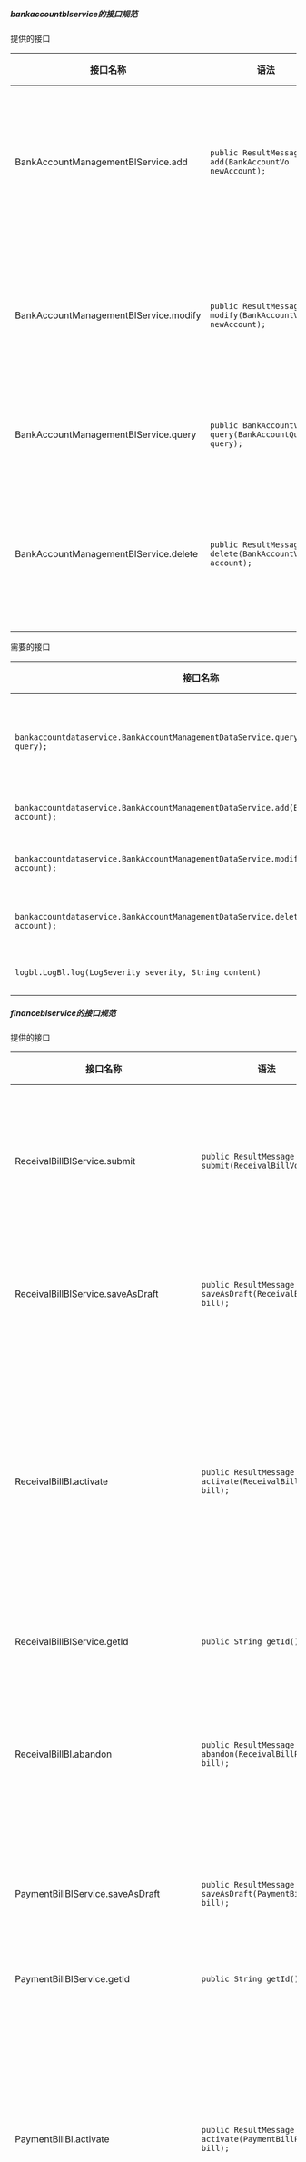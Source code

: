 ##### bankaccountblservice的接口规范

提供的接口

| 接口名称                                     | 语法                                       | 前置条件                  | 后置条件                   |
| ---------------------------------------- | ---------------------------------------- | --------------------- | ---------------------- |
| BankAccountManagementBlService.add | `public ResultMessage add(BankAccountVo newAccount);` | 新账户信息合法且无冲突，用户具有最高权限。 | 新银行账户信息已经添加，持久化信息已经保存。 |
| BankAccountManagementBlService.modify | `public ResultMessage modify(BankAccountVo newAccount);` | 新账户信息合法且无冲突，用户具有最高权限。 | 银行账户信息已经修改，持久化信息已经保存。  |
| BankAccountManagementBlService.query | `public BankAccountVo[] query(BankAccountQueryVo query);` | 查询条件合法。               | 返回符合查询条件的数据。           |
| BankAccountManagementBlService.delete | `public ResultMessage delete(BankAccountVo account);` | 选择的账户合法，用户具有最高权限。     | 选定账户信息已经删除，持久化信息已经保存。  |

需要的接口

| 接口名称                                     | 服务名            |
| ---------------------------------------- | -------------- |
| `bankaccountdataservice.BankAccountManagementDataService.query(BankAccountQueryVo query);` | 根据ID和/或名称查询账户。 |
| `bankaccountdataservice.BankAccountManagementDataService.add(BankAccountPo account);` | 添加账户。          |
| `bankaccountdataservice.BankAccountManagementDataService.modify(BankAccountPo account);` | 修改账户信息。        |
| `bankaccountdataservice.BankAccountManagementDataService.delete(BankAccountPo account);` | 删除账户信息。        |
| `logbl.LogBl.log(LogSeverity severity, String content)` | 记录日志。         |

##### financeblservice的接口规范

提供的接口

| 接口名称                                     | 语法                                       | 前置条件                         | 后置条件                                  |
| ---------------------------------------- | ---------------------------------------- | ---------------------------- | ------------------------------------- |
| ReceivalBillBlService.submit     | `public ResultMessage submit(ReceivalBillVo bill);` | 单据所有属性有效。                    | 单据已经保存到数据库，持久化信息已经保存。                 |
| ReceivalBillBlService.saveAsDraft | `public ResultMessage saveAsDraft(ReceivalBillVo bill);` | 单据信息非空。                      | 保存草稿，持久化信息已经保存。                       |
| ReceivalBillBl.activate          | `public ResultMessage activate(ReceivalBillPo bill);` | 单据有效且状态为审批通过。                | 系统修改对应银行账户和客户信息，修改单据状态为已入账，持久化信息已经保存。 |
| ReceivalBillBlService.getId      | `public String getId(); ` | 无。 | 获得新单据的ID。|
| ReceivalBillBl.abandon           | `public ResultMessage abandon(ReceivalBillPo bill);` | 单据有效且状态为审批完成。                | 系统修改单据状态为已经废弃，持久化信息已经保存。              |
| PaymentBillBlService.saveAsDraft | `public ResultMessage saveAsDraft(PaymentBillVo bill);` | 单据信息非空。                      | 保存草稿，持久化信息已经保存。                       |
| PaymentBillBlService.getId       | `public String getId(); ` | 无。 | 获得新单据的ID。|
| PaymentBillBl.activate           | `public ResultMessage activate(PaymentBillPo bill);` | 单据有效且状态为审批通过。                | 系统修改对应银行账户和客户信息，修改单据状态为已入账，持久化信息已经保存。 |
| PaymentBillBl.abandon            | `public ResultMessage abandon(PaymentBillPo bill);` | 单据有效且状态为审批完成。                | 系统修改单据状态为已经废弃，持久化信息已经保存。              |
| CashBillBlService.submit         | `public ResultMessage submit(CashBillVo bill);` | 单据所有属性有效。                    | 单据已经保存到数据库，持久化信息已经保存。                 |
| CashBillBlService.saveAsDraft    | `public ResultMessage saveAsDraft(CashBillVo bill);` | 单据信息非空。                      | 保存草稿，持久化信息已经保存。                       |
| CashBillBlService.getId          | `public String getId(); ` | 无。 | 获得新单据的ID。|
| CashBillBl.activate              | `public ResultMessage activate(CashBillPo bill);` | 单据有效且状态为审批通过。                | 系统修改对应银行账户，修改单据状态为已入账，持久化信息已经保存。      |
| CashBillBl.abandon               | `public ResultMessage abandon(CashBillPo bill);` | 单据有效且状态为审批完成。                | 系统修改单据状态为已经废弃，持久化信息已经保存。              |
| SaleDetailBlService.query        | `public SaleDetailVo query(SaleDetailQueryVo query);` | 输入的query不为空。其中值为null的字段为不限制。 | 返回销售明细表。                              |
| SaleDetailBlService.export       | `public ResultMessage export(SaleDetailVo detail);` | 表不为空且有效。                     | 导出单据。                                 |
| TradeHistoryBlService.query      | `public TradeHistoryVo query(TradeHistoryQueryVo query);` | 输入的query不为空。其中值为null字段的为不限制。 | 返回符合条件的单据。                            |
| TradeHistoryBlService.export     | `public ResultMessage export(TradeHistoryVo bills);` | bills参数不为空且有效。               | 导出报表。                                 |
| TradeSituationBlService.query    | `public TradeSituationVo query(Date start, Date end);` | 输入时间段有效。                     | 返回时间段内的经营情况。                          |
| TradeSituationBlService.export   | `public ResultMessage export(TradeSituationVo situation);` | 选定表格非空。                      | 导出报表。                                 |
| InitialEstablishmentBlService.autofill | `public SystemSnapshotVo autofill();`     | 无。                           | 返回现有系统信息。                             |
| InitialEstablishmentBlService.submit | `public ResultMessage submit(SystemSnapshotVo snapshot);` | 账所有属性有效。                     | 将账计入数据库，持久化数据已保存。                     |
| InitialEstablishmentBlService.saveAsDraft | `public ResultMessage saveAsDraft(SystemSnapshotVo snapshot);` | 表中内容非空。                      | 保存草稿，持久化数据已保存。                        |
| InitialEstablishmentBlService.getId          | `public String getId(); ` | 无。 | 获得新单据的ID。|
| InitialEstablishmentBl.activate  | `public ResultMessage activate(SystemSnapshotPo snapshot);` | 账有效且状态为审批通过。                 | 账单独被保存，持久化数据已保存。                      |
| InitialEstablishmentBl.abandon   | `public ResultMessage abandon(SystemSnapshotPo snapshot);` | 账有效且状态为审批完成。                 | 账状态被修改为已废弃，持久化数据已保存。                  |
需要的接口

| 接口名称                                     | 服务名          |
| ---------------------------------------- | ------------ |
| `financedataservice.ReceivalBillDataService.submit(ReceivalBillPo bill)` | 提交新单据。       |
| `financedataservice.ReceivalBillDataService.activate(ReceivalBillPo bill) ` | 使单据入账。       |
| `financedataservice.ReceivalBillDataService.abandon(ReceivalBillPo bill)` | 废弃单据。        |
| `financedataservice.ReceivalBillDataService.getId()` | 获得新单据的ID。|
| `financedataservice.PaymentBillDataService.submit(PaymentBillPo bill)` | 提交新单据。       |
| `financedataservice.PaymentBillDataService.activate(PaymentBillPo bill) ` | 使单据入账。       |
| `financedataservice.PaymentBillDataService.abandon(PaymentBillPo bill)` | 废弃单据。        |
| `financedataservice.PaymentBillDataService.getId()` | 获得新单据的ID。|
| `financedataservice.CashBillDataService.submit(CashBillPo bill)` | 提交新单据。       |
| `financedataservice.CashBillDataService.activate(CashBillPo bill)` | 使单据入账。       |
| `financedataservice.CashBillDataService.abandon(CashBillPo bill)` | 废弃单据。        |
| `financedataservice.CashBillDataService.getId()` | 获得新单据的ID。|
| `financedataservice.TradeHistoryDataService.query(FinanceBillQueryVo query)` | 根据条件查找单据。    |
| `financedataservice.InitialEstablishmentDataService.submit(SystemSnapshotPo snapshot)` | 提交新单据。       |
| `financedataservice.InitialEstablishmentDataService.activate(SystemSnapshotPo snapshot)` | 系统记入账。       |
| `financedataservice.InitialEstablishmentDataService.abandon(SystemSnapshotPo snapshot)` | 废弃单据。        |
| `financedataservice.InitialEstablishmentDataService.getId()` | 获得新单据的ID。|
| `draftbl.DraftManagementBl.saveAsDraft(ReceivalBillVo bill)` | 保存草稿。        |
| `draftbl.DraftManagementBl.saveAsDraft(PaymentBillVo bill)` | 保存草稿。        |
| `draftbl.DraftManagementBl.saveAsDraft(SystemSnapshotVo snapshot)` | 保存草稿。        |
| `draftbl.DraftManagementBl.saveAsDraft(CashBillVo bill)` | 保存草稿。        |
| `logbl.LogBl.log(LogSeverity severity, String content)` | 记录日志。         |


##### bankaccountdataservice的接口规范

提供的接口

| 接口名称                                     | 语法                                       | 前置条件         | 后置条件                             |
| ---------------------------------------- | ---------------------------------------- | ------------ | -------------------------------- |
| BankAccountManagementDataService.query | `public BankAccountPo[] query(BankAccountQueryVo query);` | 查询条件合法。      | 返回满足条件的银行账户Po。某一项为null的意思是此项无限制。 |
| BankAccountManagementDataService.add | `public ResultMessage add(BankAccountPo account);` | 新账户信息合法且无冲突。 | 新银行账户信息已经添加，持久化信息已经保存。           |
| BankAccountManagementDataService.modify | `public ResultMessage modify(BankAccountPo account) ` | 新账户信息合法且无冲突。 | 银行账户信息已经修改，持久化信息已经保存。            |
| BankAccountManagementDataService.delete | `public ResultMessage delete(BankAccountPo account);` | 新账户信息合法且无冲突。 | 选定账户信息已经删除，持久化信息已经保存。            |

##### financedataservice的接口规范

提供的接口

| 接口名称                                     | 语法                                       | 前置条件             | 后置条件                                  |
| ---------------------------------------- | ---------------------------------------- | ---------------- | ------------------------------------- |
| ReceivalBillDataService.submit   | `public ResultMessage submit(ReceivalBillPo bill);` | 单据所有属性有效。        | 提交新单据。                                |
| ReceivalBillDataService.activate | `public ResultMessage activate(ReceivalBillPo bill);` | 单据有效且状态为审批通过。    | 系统修改对应银行账户和客户信息，修改单据状态为已入账，持久化信息已经保存。 |
| ReceivalBillDataService.abandon  | `public ResultMessage abandon(ReceivalBillPo bill);` | 单据有效且状态为审批完成。    | 系统修改单据状态为已经废弃，持久化信息已经保存。              |
| CashBillDataService.submit       | `public ResultMessage submit(CashBillPo bill);` | 用户已经登录，单据所有属性有效。 | 提交新单据。                                |
| CashBillDataService.activate     | `public ResultMessage activate(CashBillPo bill);` | 单据有效且状态为审批通过。    | 系统修改对应银行账户和客户信息，修改单据状态为已入账，持久化信息已经保存。 |
| CashBillDataService.abandon      | `public ResultMessage abandon(CashBillPo bill);` | 单据有效且状态为审批完成。    | 系统修改单据状态为已经废弃，持久化信息已经保存。              |
| PaymentBillDataService.submit    | `public ResultMessage submit(PaymentBillPo bill);` | 用户已经登录，单据所有属性有效。 | 提交新单据。                                |
| PaymentBillDataService.activate  | `public ResultMessage activate(PaymentBillPo bill);` | 单据有效且状态为审批通过。    | 系统修改对应银行账户和客户信息，修改单据状态为已入账，持久化信息已经保存。 |
| PaymentBillDataService.abandon   | `public ResultMessage abandon(PaymentBillPo bill);` | 单据有效且状态为审批完成。    | 系统修改单据状态为已经废弃，持久化信息已经保存。              |
| TradeHistoryDataService.query    | `public BillPo[] query(FinanceBillQueryVo query);` | 输入有效。            | 返回符合条件的商品销售记录，若某一属性为null则为无限制。        |
| InitialEstablishmentDataService.submit | `public ResultMessage submit(SystemSnapshotPo snapshot);` | 账有效且状态为审批通过。     | 账单独被保存，持久化数据已保存。                      |
| InitialEstablishmentDataService.activate | `public ResultMessage activate(SystemSnapshotPo snapshot) ` | 账有效且状态为审批完成。     | 账状态被修改为已废弃，持久化数据已保存。                  |
| InitialEstablishmentDataService.abandon | `public ResultMessage abandon(SystemSnapshotPo snapshot);` | 账有效且状态为草稿。       | 系统记录需要继续填写账。                          |

